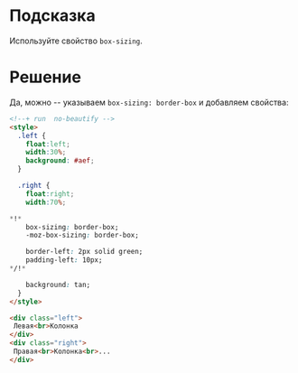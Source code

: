 # Подсказка

Используйте свойство `box-sizing`.

# Решение

Да, можно -- указываем `box-sizing: border-box` и добавляем свойства:

```html
<!--+ run  no-beautify -->
<style>
  .left {
    float:left; 
    width:30%; 
    background: #aef;
  }

  .right {
    float:right; 
    width:70%;

*!*
    box-sizing: border-box;
    -moz-box-sizing: border-box;

    border-left: 2px solid green;
    padding-left: 10px;
*/!*

    background: tan;
  }
</style>

<div class="left">
 Левая<br>Колонка
</div>
<div class="right">
 Правая<br>Колонка<br>...
</div>
```

